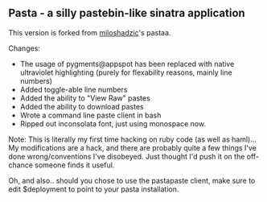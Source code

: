 ## Pasta - a silly pastebin-like sinatra application

This version is forked from [miloshadzic][M]'s pastaa.

Changes:
* The usage of pygments@appspot has been replaced with native ultraviolet highlighting (purely for flexability reasons, mainly line numbers)
* Added toggle-able line numbers
* Added the ability to "View Raw" pastes
* Added the ability to download pastes
* Wrote a command line paste client in bash
* Ripped out inconsolata font, just using monospace now.

Note:
This is literally my first time hacking on ruby code (as well as haml)...
My modifications are a hack, and there are probably quite a few things I've done wrong/conventions I've disobeyed.
Just thought I'd push it on the off-chance someone finds it useful.

Oh, and also.. should you chose to use the pastapaste client, make sure to edit $deployment to point to your pasta installation.

[M]: https://github.com/miloshadzic 
